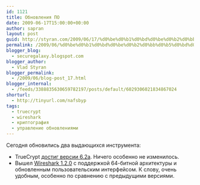 ```yaml
---
id: 1121
title: Обновления ПО
date: 2009-06-17T15:00:00+00:00
author: sapran
layout: post
guid: http://styran.com/2009/06/17/%d0%be%d0%b1%d0%bd%d0%be%d0%b2%d0%bb%d0%b5%d0%bd%d0%b8%d1%8f-%d0%bf%d0%be/
permalink: /2009/06/%d0%be%d0%b1%d0%bd%d0%be%d0%b2%d0%bb%d0%b5%d0%bd%d0%b8%d1%8f-%d0%bf%d0%be/
blogger_blog:
  - securegalaxy.blogspot.com
blogger_author:
  - Vlad Styran
blogger_permalink:
  - /2009/06/blog-post_17.html
blogger_internal:
  - /feeds/3388835630659782197/posts/default/6029306021834867024
shorturl:
  - http://tinyurl.com/nafsbyp
tags:
  - truecrypt
  - wireshark
  - криптография
  - управление обновлениями
---
```

Сегодня обновились два выдающихся инструмента: 

  * TrueCrypt [достиг версии 6.2a](http://www.truecrypt.org/news). Ничего особенно не изменилось.
  * Вышел [Wireshark 1.2.0](http://www.wireshark.org/download.html) с поддержкой 64-битной архитектуры и обновленным пользовательским интерфейсом. К слову, очень удобным, особенно по сравнению с предыдущими версиями.

<div class="addtoany_share_save_container addtoany_content_bottom">
  <div class="a2a_kit a2a_kit_size_32 addtoany_list a2a_target" id="wpa2a_20">
    <a class="a2a_button_facebook" href="http://www.addtoany.com/add_to/facebook?linkurl=https%3A%2F%2Fblog.styran.com%2F2009%2F06%2F%25d0%25be%25d0%25b1%25d0%25bd%25d0%25be%25d0%25b2%25d0%25bb%25d0%25b5%25d0%25bd%25d0%25b8%25d1%258f-%25d0%25bf%25d0%25be%2F&linkname=%D0%9E%D0%B1%D0%BD%D0%BE%D0%B2%D0%BB%D0%B5%D0%BD%D0%B8%D1%8F%20%D0%9F%D0%9E" title="Facebook" rel="nofollow" target="_blank"></a><a class="a2a_button_twitter" href="http://www.addtoany.com/add_to/twitter?linkurl=https%3A%2F%2Fblog.styran.com%2F2009%2F06%2F%25d0%25be%25d0%25b1%25d0%25bd%25d0%25be%25d0%25b2%25d0%25bb%25d0%25b5%25d0%25bd%25d0%25b8%25d1%258f-%25d0%25bf%25d0%25be%2F&linkname=%D0%9E%D0%B1%D0%BD%D0%BE%D0%B2%D0%BB%D0%B5%D0%BD%D0%B8%D1%8F%20%D0%9F%D0%9E" title="Twitter" rel="nofollow" target="_blank"></a><a class="a2a_button_google_plus" href="http://www.addtoany.com/add_to/google_plus?linkurl=https%3A%2F%2Fblog.styran.com%2F2009%2F06%2F%25d0%25be%25d0%25b1%25d0%25bd%25d0%25be%25d0%25b2%25d0%25bb%25d0%25b5%25d0%25bd%25d0%25b8%25d1%258f-%25d0%25bf%25d0%25be%2F&linkname=%D0%9E%D0%B1%D0%BD%D0%BE%D0%B2%D0%BB%D0%B5%D0%BD%D0%B8%D1%8F%20%D0%9F%D0%9E" title="Google+" rel="nofollow" target="_blank"></a><a class="a2a_button_linkedin" href="http://www.addtoany.com/add_to/linkedin?linkurl=https%3A%2F%2Fblog.styran.com%2F2009%2F06%2F%25d0%25be%25d0%25b1%25d0%25bd%25d0%25be%25d0%25b2%25d0%25bb%25d0%25b5%25d0%25bd%25d0%25b8%25d1%258f-%25d0%25bf%25d0%25be%2F&linkname=%D0%9E%D0%B1%D0%BD%D0%BE%D0%B2%D0%BB%D0%B5%D0%BD%D0%B8%D1%8F%20%D0%9F%D0%9E" title="LinkedIn" rel="nofollow" target="_blank"></a><a class="a2a_dd addtoany_share_save" href="https://www.addtoany.com/share"></a>
  </div>
</div>